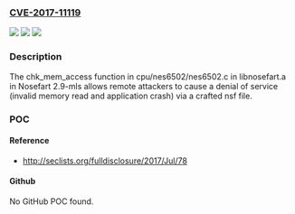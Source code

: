### [CVE-2017-11119](https://cve.mitre.org/cgi-bin/cvename.cgi?name=CVE-2017-11119)
![](https://img.shields.io/static/v1?label=Product&message=n%2Fa&color=blue)
![](https://img.shields.io/static/v1?label=Version&message=n%2Fa&color=blue)
![](https://img.shields.io/static/v1?label=Vulnerability&message=n%2Fa&color=brighgreen)

### Description

The chk_mem_access function in cpu/nes6502/nes6502.c in libnosefart.a in Nosefart 2.9-mls allows remote attackers to cause a denial of service (invalid memory read and application crash) via a crafted nsf file.

### POC

#### Reference
- http://seclists.org/fulldisclosure/2017/Jul/78

#### Github
No GitHub POC found.

